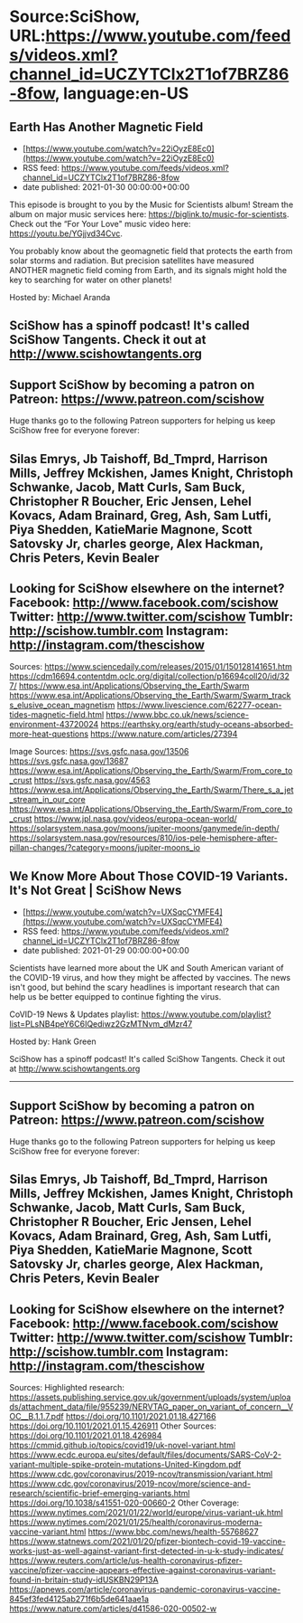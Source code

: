 # Source:SciShow, URL:https://www.youtube.com/feeds/videos.xml?channel_id=UCZYTClx2T1of7BRZ86-8fow, language:en-US

## Earth Has Another Magnetic Field
 - [https://www.youtube.com/watch?v=22iOyzE8Ec0](https://www.youtube.com/watch?v=22iOyzE8Ec0)
 - RSS feed: https://www.youtube.com/feeds/videos.xml?channel_id=UCZYTClx2T1of7BRZ86-8fow
 - date published: 2021-01-30 00:00:00+00:00

This episode is brought to you by the Music for Scientists album! Stream the album on major music services here: https://biglink.to/music-for-scientists. Check out the “For Your Love" music video here: https://youtu.be/YGjjvd34Cvc. 

You probably know about the geomagnetic field that protects the earth from solar storms and radiation. But precision satellites have measured ANOTHER magnetic field coming from Earth, and its signals might hold the key to searching for water on other planets!

Hosted by: Michael Aranda

SciShow has a spinoff podcast! It's called SciShow Tangents. Check it out at http://www.scishowtangents.org
----------
Support SciShow by becoming a patron on Patreon: https://www.patreon.com/scishow
----------
Huge thanks go to the following Patreon supporters for helping us keep SciShow free for everyone forever:

Silas Emrys, Jb Taishoff, Bd_Tmprd, Harrison Mills, Jeffrey Mckishen, James Knight, Christoph Schwanke, Jacob, Matt Curls, Sam Buck, Christopher R Boucher, Eric Jensen, Lehel Kovacs, Adam Brainard, Greg, Ash, Sam Lutfi, Piya Shedden, KatieMarie Magnone, Scott Satovsky Jr, charles george, Alex Hackman, Chris Peters, Kevin Bealer
----------
Looking for SciShow elsewhere on the internet?
Facebook: http://www.facebook.com/scishow
Twitter: http://www.twitter.com/scishow
Tumblr: http://scishow.tumblr.com
Instagram: http://instagram.com/thescishow
----------
Sources:
https://www.sciencedaily.com/releases/2015/01/150128141651.htm 
https://cdm16694.contentdm.oclc.org/digital/collection/p16694coll20/id/327/ 
https://www.esa.int/Applications/Observing_the_Earth/Swarm 
https://www.esa.int/Applications/Observing_the_Earth/Swarm/Swarm_tracks_elusive_ocean_magnetism 
https://www.livescience.com/62277-ocean-tides-magnetic-field.html 
https://www.bbc.co.uk/news/science-environment-43720024 
https://earthsky.org/earth/study-oceans-absorbed-more-heat-questions 
https://www.nature.com/articles/27394 

Image Sources:
https://svs.gsfc.nasa.gov/13506
https://svs.gsfc.nasa.gov/13687
https://www.esa.int/Applications/Observing_the_Earth/Swarm/From_core_to_crust
https://svs.gsfc.nasa.gov/4563
https://www.esa.int/Applications/Observing_the_Earth/Swarm/There_s_a_jet_stream_in_our_core
https://www.esa.int/Applications/Observing_the_Earth/Swarm/From_core_to_crust
https://www.jpl.nasa.gov/videos/europa-ocean-world/
https://solarsystem.nasa.gov/moons/jupiter-moons/ganymede/in-depth/
https://solarsystem.nasa.gov/resources/810/ios-pele-hemisphere-after-pillan-changes/?category=moons/jupiter-moons_io

## We Know More About Those COVID-19 Variants. It's Not Great | SciShow News
 - [https://www.youtube.com/watch?v=UXSqcCYMFE4](https://www.youtube.com/watch?v=UXSqcCYMFE4)
 - RSS feed: https://www.youtube.com/feeds/videos.xml?channel_id=UCZYTClx2T1of7BRZ86-8fow
 - date published: 2021-01-29 00:00:00+00:00

Scientists have learned more about the UK and South American variant of the COVID-19 virus, and how they might be affected by vaccines. The news isn't good, but behind the scary headlines is important research that can help us be better equipped to continue fighting the virus. 

CoVID-19 News & Updates playlist: https://www.youtube.com/playlist?list=PLsNB4peY6C6IQediwz2GzMTNvm_dMzr47

Hosted by: Hank Green

SciShow has a spinoff podcast! It's called SciShow Tangents. Check it out at http://www.scishowtangents.org

----------
Support SciShow by becoming a patron on Patreon: https://www.patreon.com/scishow
----------
Huge thanks go to the following Patreon supporters for helping us keep SciShow free for everyone forever:

Silas Emrys, Jb Taishoff, Bd_Tmprd, Harrison Mills, Jeffrey Mckishen, James Knight, Christoph Schwanke, Jacob, Matt Curls, Sam Buck, Christopher R Boucher, Eric Jensen, Lehel Kovacs, Adam Brainard, Greg, Ash, Sam Lutfi, Piya Shedden, KatieMarie Magnone, Scott Satovsky Jr, charles george, Alex Hackman, Chris Peters, Kevin Bealer
----------
Looking for SciShow elsewhere on the internet?
Facebook: http://www.facebook.com/scishow
Twitter: http://www.twitter.com/scishow
Tumblr: http://scishow.tumblr.com
Instagram: http://instagram.com/thescishow
----------
Sources:
Highlighted research:
https://assets.publishing.service.gov.uk/government/uploads/system/uploads/attachment_data/file/955239/NERVTAG_paper_on_variant_of_concern__VOC__B.1.1.7.pdf
https://doi.org/10.1101/2021.01.18.427166
https://doi.org/10.1101/2021.01.15.426911 
Other Sources:
https://doi.org/10.1101/2021.01.18.426984 
https://cmmid.github.io/topics/covid19/uk-novel-variant.html
https://www.ecdc.europa.eu/sites/default/files/documents/SARS-CoV-2-variant-multiple-spike-protein-mutations-United-Kingdom.pdf 
https://www.cdc.gov/coronavirus/2019-ncov/transmission/variant.html 
https://www.cdc.gov/coronavirus/2019-ncov/more/science-and-research/scientific-brief-emerging-variants.html
https://doi.org/10.1038/s41551-020-00660-2
Other Coverage:
https://www.nytimes.com/2021/01/22/world/europe/virus-variant-uk.html 
https://www.nytimes.com/2021/01/25/health/coronavirus-moderna-vaccine-variant.html
https://www.bbc.com/news/health-55768627 
https://www.statnews.com/2021/01/20/pfizer-biontech-covid-19-vaccine-works-just-as-well-against-variant-first-detected-in-u-k-study-indicates/ 
https://www.reuters.com/article/us-health-coronavirus-pfizer-vaccine/pfizer-vaccine-appears-effective-against-coronavirus-variant-found-in-britain-study-idUSKBN29P13A 
https://apnews.com/article/coronavirus-pandemic-coronavirus-vaccine-845ef3fed4125ab271f6b5de641aae1a 
https://www.nature.com/articles/d41586-020-00502-w

